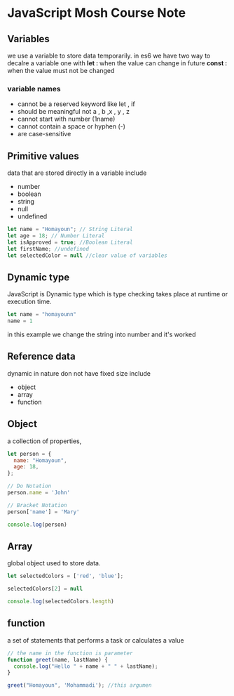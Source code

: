 # JavaScript Mosh Course Note

## Variables

we use a variable to store data temporarily.
in es6 we have two way to decalre a variable one with 
<b>let : </b> when the value can change in future
<b>const : </b> when the value must not be changed

### variable names

- cannot be a reserved keyword like let , if
- should be meaningful not a , b ,x , y , z
- cannot start with number (1name)
- cannot contain a space or hyphen (-)
- are case-sensitive

## Primitive values 
data that are stored directly in a variable include
- number 
- boolean 
- string 
- null 
- undefined

```javascript 
let name = "Homayoun"; // String Literal
let age = 18; // Number Literal
let isApproved = true; //Boolean Literal
let firstName; //undefined
let selectedColor = null //clear value of variables
```

## Dynamic type
JavaScript is Dynamic type which is type checking takes place at runtime or execution time.

```javascript 
let name = "homayounn"
name = 1
```

in this example we change the string into number and it's worked

## Reference data
dynamic in nature don not have fixed size  include
- object
- array
- function

## Object
a collection of properties,

```javascript
let person = {
  name: "Homayoun",
  age: 18,
};

// Do Notation
person.name = 'John'

// Bracket Notation
person['name'] = 'Mary'

console.log(person)
```

## Array
global object used to store data.

```javascript
let selectedColors = ['red', 'blue'];

selectedColors[2] = null

console.log(selectedColors.length)
```

## function 
a set of statements that performs a task or calculates a value
```javascript
// the name in the function is parameter
function greet(name, lastName) {
  console.log("Hello " + name + " " + lastName);
}

greet("Homayoun", 'Mohammadi'); //this argumen
```